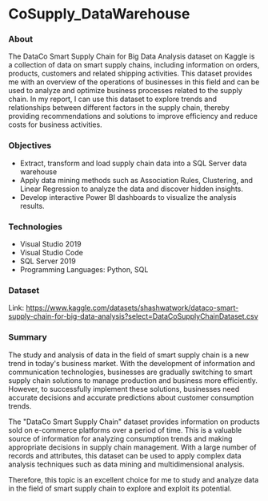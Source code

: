 # CoSupply_DataWarehouse
### About
The DataCo Smart Supply Chain for Big Data Analysis dataset on Kaggle is a collection of data on smart supply chains, including information on orders, products, customers and related shipping activities. This dataset provides me with an overview of the operations of businesses in this field and can be used to analyze and optimize business processes related to the supply chain. In my report, I can use this dataset to explore trends and relationships between different factors in the supply chain, thereby providing recommendations and solutions to improve efficiency and reduce costs for business activities.
### Objectives
- Extract, transform and load supply chain data into a SQL Server data warehouse
- Apply data mining methods such as Association Rules, Clustering, and Linear Regression to analyze the data and discover hidden insights.
- Develop interactive Power BI dashboards to visualize the analysis results.
### Technologies
- Visual Studio 2019
- Visual Studio Code
- SQL Server 2019
- Programming Languages: Python, SQL
### Dataset
Link: https://www.kaggle.com/datasets/shashwatwork/dataco-smart-supply-chain-for-big-data-analysis?select=DataCoSupplyChainDataset.csv

### Summary
The study and analysis of data in the field of smart supply chain is a new trend in today's business market. With the development of information and communication technologies, businesses are gradually switching to smart supply chain solutions to manage production and business more efficiently. However, to successfully implement these solutions, businesses need accurate decisions and accurate predictions about customer consumption trends.

The "DataCo Smart Supply Chain" dataset provides information on products sold on e-commerce platforms over a period of time. This is a valuable source of information for analyzing consumption trends and making appropriate decisions in supply chain management. With a large number of records and attributes, this dataset can be used to apply complex data analysis techniques such as data mining and multidimensional analysis.

Therefore, this topic is an excellent choice for me to study and analyze data in the field of smart supply chain to explore and exploit its potential.
